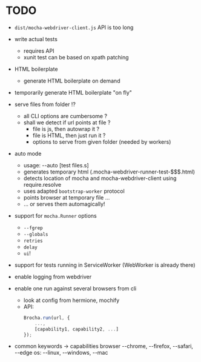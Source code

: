 # TODO

* `dist/mocha-webdriver-client.js` API is too long
* write actual tests
    * requires API
    * xunit test can be based on xpath patching

* HTML boilerplate
    * generate HTML boilerplate on demand
* temporarily generate HTML boilerplate "on fly"
* serve files from folder !?
    * all CLI options are cumbersome ?
    * shall we detect if url points at file ?
        * file is js, then autowrap it ?
        * file is HTML, then just run it ?
        * options to serve from given folder (needed by workers)

* auto mode
    * usage: --auto [test files.s]
    * generates temporary html (.mocha-webdriver-runner-test-$$$.html)
    * detects location of mocha and mocha-webdriver-client using require.resolve
    * uses adapted `bootstrap-worker` protocol
    * points browser at temporary file ...
    * ... or serves them automagically!

* support for `mocha.Runner` options
    * `--fgrep`
    * `--globals`
    * `retries`
    * `delay`
    * `ui`!

* support for tests running in ServiceWorker (WebWorker is already there)

* enable logging from webdriver
* enable one run against several browsers from cli
    * look at config from hermione, mochify
    * API:
        ```javascript
        Brocha.run(url, {
            ...,
            [capability1, capability2, ...]
        });
        ```

* common keywords -> capabilities
    browser --chrome, --firefox, --safari, --edge
    os: --linux, --windows, --mac

